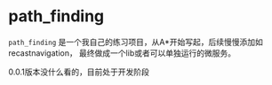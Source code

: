 # path_finding

`path_finding` 是一个我自己的练习项目，从A*开始写起，后续慢慢添加如recastnavigation，
最终做成一个lib或者可以单独运行的微服务。

0.0.1版本没什么看的，目前处于开发阶段

